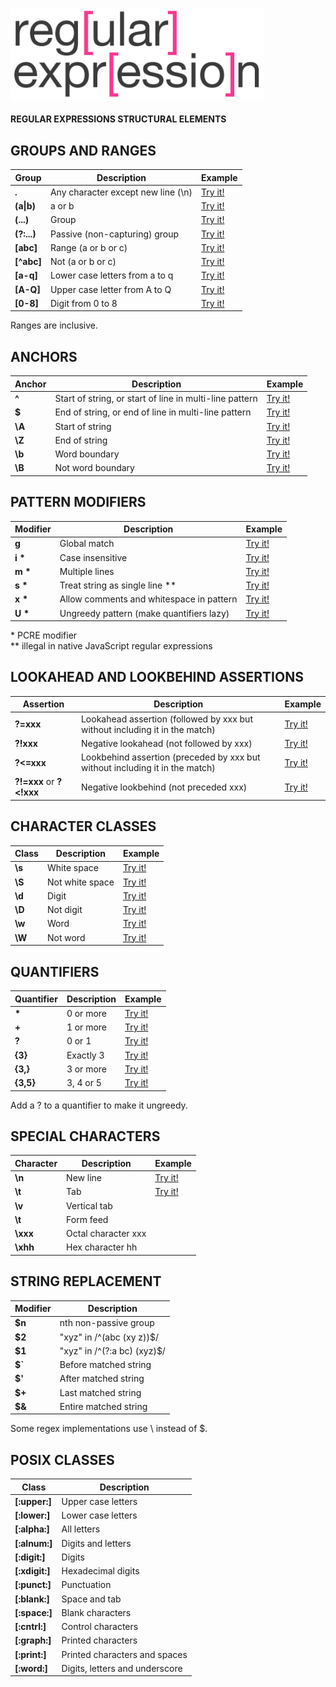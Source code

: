 <p align="left">
  <img src="./assets/regex/regexlogo.png" width="405">
</p>

#### REGULAR EXPRESSIONS STRUCTURAL ELEMENTS

## GROUPS AND RANGES

Group        | Description                        | Example
------------ | ---------------------------------- | ------------
**.**        | Any character except new line (\n) | [Try it!](https://regex101.com/r/pWk9ve/11)
**(a\|b)**   | a or b                             | [Try it!](https://regex101.com/r/pWk9ve/10)
**(...)**    | Group                              | [Try it!](https://regex101.com/r/pWk9ve/12)
**(?:...)**  | Passive (non-capturing) group      | [Try it!](https://regex101.com/r/pWk9ve/13)
**[abc]**    | Range (a or b or c)                | [Try it!](https://regex101.com/r/pWk9ve/14)
**[^abc]**   | Not (a or b or c)                  | [Try it!](https://regex101.com/r/pWk9ve/15)
**[a-q]**    | Lower case letters from a to q     | [Try it!](https://regex101.com/r/pWk9ve/16)
**[A-Q]**    | Upper case letter from A to Q      | [Try it!](https://regex101.com/r/pWk9ve/17)
**[0-8]**    | Digit from 0 to 8                  | [Try it!](https://regex101.com/r/pWk9ve/18)

Ranges are inclusive.

## ANCHORS

Anchor       | Description                                              | Example
------------ | -------------------------------------------------------- | ------------------------------------------
**^**        | Start of string, or start of line in multi-line pattern  | [Try it!](https://regex101.com/r/pWk9ve/1)
**$**        | End of string, or end of line in multi-line pattern      | [Try it!](https://regex101.com/r/pWk9ve/2) 
**\A**       | Start of string                                          | [Try it!](https://regex101.com/r/pWk9ve/6)
**\Z**       | End of string                                            | [Try it!](https://regex101.com/r/pWk9ve/7)
**\b**       | Word boundary                                            | [Try it!](https://regex101.com/r/pWk9ve/8)
**\B**       | Not word boundary                                        | [Try it!](https://regex101.com/r/pWk9ve/9)

## PATTERN MODIFIERS

Modifier     | Description                              | Example
------------ | ---------------------------------------- | -------------
**g**        | Global match                             | [Try it!](https://regex101.com/r/8aMufU/1)
**i \***     | Case insensitive                         | [Try it!](https://regex101.com/r/8aMufU/2)      
**m \***     | Multiple lines                           | [Try it!](https://regex101.com/r/8aMufU/3)   
**s \***     | Treat string as single line **           | [Try it!](https://regex101.com/r/8aMufU/4)  
**x \***     | Allow comments and whitespace in pattern | [Try it!](https://regex101.com/r/8aMufU/5)         
**U \***     | Ungreedy pattern (make quantifiers lazy) | [Try it!](https://regex101.com/r/8aMufU/6)  

\* PCRE modifier \
\*\* illegal in native JavaScript regular expressions


## LOOKAHEAD AND LOOKBEHIND ASSERTIONS

Assertion          | Description              | Example
-------------------| ------------------------ | -------------
**?=xxx**          | Lookahead assertion (followed by xxx but without including it in the match) | [Try it!](https://regex101.com/r/8aMufU/21)
**?!xxx**          | Negative lookahead (not followed by xxx) | [Try it!](https://regex101.com/r/8aMufU/22)    
**?<=xxx**         | Lookbehind assertion (preceded by xxx but without including it in the match)  | [Try it!](https://regex101.com/r/8aMufU/23)
**?!=xxx** or **?<!xxx** | Negative lookbehind (not preceded xxx) | [Try it!](https://regex101.com/r/8aMufU/24)

## CHARACTER CLASSES

Class        | Description        |  Example       
------------ | ------------------ | ------------ 
**\s**       | White space        | [Try it!](https://regex101.com/r/8aMufU/7)
**\S**       | Not white space    | [Try it!](https://regex101.com/r/8aMufU/8)
**\d**       | Digit              | [Try it!](https://regex101.com/r/8aMufU/10) 
**\D**       | Not digit          | [Try it!](https://regex101.com/r/8aMufU/9)
**\w**       | Word               | [Try it!](https://regex101.com/r/8aMufU/11)        
**\W**       | Not word           | [Try it!](https://regex101.com/r/8aMufU/12)


## QUANTIFIERS

Quantifier   | Description   | Example  
------------ | ------------- | ------------ 
**\***       | 0 or more     | [Try it!](https://regex101.com/r/8aMufU/13)
**+**        | 1 or more     | [Try it!](https://regex101.com/r/8aMufU/14)
**?**        | 0 or 1        | [Try it!](https://regex101.com/r/8aMufU/15)
**{3}**      | Exactly 3     | [Try it!](https://regex101.com/r/8aMufU/16)
**{3,}**     | 3 or more     | [Try it!](https://regex101.com/r/8aMufU/17)
**{3,5}**    | 3, 4 or 5     | [Try it!](https://regex101.com/r/8aMufU/18)  

Add a ? to a quantifier to make it ungreedy.

## SPECIAL CHARACTERS

Character    | Description         | Example    
------------ | ------------------- | ------------ 
**\n**       | New line            | [Try it!](https://regex101.com/r/8aMufU/19)
**\t**       | Tab                 | [Try it!](https://regex101.com/r/8aMufU/20) 
**\v**       | Vertical tab        | 
**\t**       | Form feed           | 
**\xxx**     | Octal character xxx | 
**\xhh**     | Hex character hh    | 

## STRING REPLACEMENT

Modifier     | Description                 | 
------------ | --------------------------- | 
**$n**       | nth non-passive group       |
**$2**       | "xyz" in /^(abc (xy z))$/   |
**$1**       | "xyz" in /^(?:a bc) (xyz)$/ |
**$`**       | Before matched string       |
**$'**       | After matched string        |
**$+**       | Last matched string         |
**$&**       | Entire matched string       |

Some regex implementations use \ instead of $.

## POSIX CLASSES

Class           | Description                    | 
--------------- | ------------------------------ | 
**[:upper:]**   | Upper case letters             |
**[:lower:]**   | Lower case letters             |
**[:alpha:]**   | All letters                    |
**[:alnum:]**   | Digits and letters             |
**[:digit:]**   | Digits                         |
**[:xdigit:]**  | Hexadecimal digits             |
**[:punct:]**   | Punctuation                    |
**[:blank:]**   | Space and tab                  |
**[:space:]**   | Blank characters               |
**[:cntrl:]**   | Control characters             |
**[:graph:]**   | Printed characters             |
**[:print:]**   | Printed characters and spaces  |
**[:word:]**    | Digits, letters and underscore |




